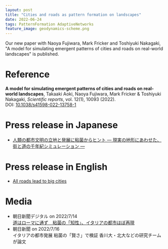 ```yaml
---
layout: post
title: "Cities and roads as pattern formation on landscapes"
date: 2022-06-24
tags: PatternFormation AdaptiveNetworks 
feature_image: geodynamics-scheme.png
---
```



Our new paper with Naoya Fujiwara, Mark Fricker and Toshiyuki Nakagaki, "A model for simulating emergent patterns of cities and roads on real-world landscapes" is published. 

# Reference

<strong>A model for simulating emergent patterns of cities and roads on real-world landscapes</strong>, <span id='me'>Takaaki Aoki</span>, Naoya Fujiwara, Mark Fricker &amp; Toshiyuki Nakagaki, <em>Scientific reports</em>, vol. 12(1), 10093 (2022).<br>DOI: <a href=https://doi.org/10.1038/s41598-022-13758-1>10.1038/s41598-022-13758-1</a>


# Press release in Japanese
- [人類の都市文明の立地と発展に粘菌からヒント — 現実の地形にあわせた、街と道の千年紀シミュレーション —](https://www.kagawa-u.ac.jp/files/3016/5594/5278/ver5.pdf)

# Press release in English
- [All roads lead to big cities](https://www.global.hokudai.ac.jp/blog/all-roads-lead-to-big-cities/)

# Media
- 朝日新聞デジタル on 2022/7/14 <br> [道はローマに通ず　粘菌の「知性」、イタリアの都市ほぼ再現](https://www.asahi.com/articles/ASQ7F62K8Q76ULBH00M.html)
- 朝日新聞 on 2022/7/16 <br> イタリアの都市発展 粘菌の「賢さ」で検証 香川大・北大などの研究チームが論文
